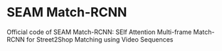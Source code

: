 # SEAM Match-RCNN
Official code of SEAM Match-RCNN: SElf Attention Multi-frame Match-RCNN for Street2Shop Matching using Video Sequences
